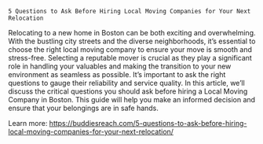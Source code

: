     5 Questions to Ask Before Hiring Local Moving Companies for Your Next Relocation

Relocating to a new home in Boston can be both exciting and overwhelming. With the bustling city streets and the diverse neighborhoods, it’s essential to choose the right local moving company to ensure your move is smooth and stress-free. Selecting a reputable mover is crucial as they play a significant role in handling your valuables and making the transition to your new environment as seamless as possible. It’s important to ask the right questions to gauge their reliability and service quality. In this article, we’ll discuss the critical questions you should ask before hiring a Local Moving Company in Boston. This guide will help you make an informed decision and ensure that your belongings are in safe hands.

Learn more: https://buddiesreach.com/5-questions-to-ask-before-hiring-local-moving-companies-for-your-next-relocation/
